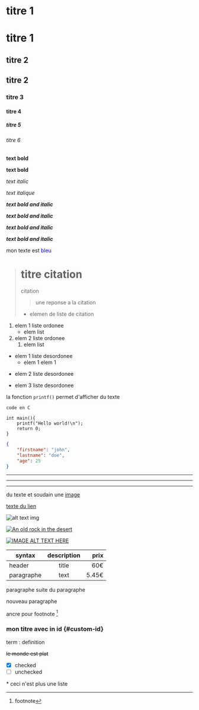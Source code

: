 # titre 1

titre 1
=======

titre 2
-------

## titre 2

### titre 3

#### titre 4 

##### titre 5

###### titre 6

**text bold**

__text bold__

_text italic_

*text italique*

***text bold and italic***

___text bold and italic___

**_text bold and italic_**

__*text bold and italic*__

mon texte est <span style="color:blue;">bleu</span>

> # titre citation
> citation
> > une reponse a la citation
> - elemen de liste de citation


1. elem 1 liste ordonee
	- elem list
2. elem 2 liste ordonee
	1. elem list

- elem 1 liste desordonee
	* elem 1 elem 1
* elem 2 liste desordonee
+ elem 3 liste desordonee

la fonction `printf()` permet d'afficher du texte

	code en C

	int main(){
		printf("Hello world!\n");
		return 0;
	}

```json
{
	"firstname": "john",
	"lastname": "doe",
	"age": 25
}
```

---

***

___

du texte et soudain une [image][1]

[1]: <lien de l'image> "texte"

[texte du lien](url)

![alt text img](url_img.png)

[![An old rock in the desert](/assets/images/shiprock.jpg "Shiprock, New Mexico by Beau Rogers")](https://www.flickr.com/photos/beaurogers/31833779864/in/photolist-Qv3rFw-34mt9F-a9Cmfy-5Ha3Zi-9msKdv-o3hgjr-hWpUte-4WMsJ1-KUQ8N-deshUb-vssBD-6CQci6-8AFCiD-zsJWT-nNfsgB-dPDwZJ-bn9JGn-5HtSXY-6CUhAL-a4UTXB-ugPum-KUPSo-fBLNm-6CUmpy-4WMsc9-8a7D3T-83KJev-6CQ2bK-nNusHJ-a78rQH-nw3NvT-7aq2qf-8wwBso-3nNceh-ugSKP-4mh4kh-bbeeqH-a7biME-q3PtTf-brFpgb-cg38zw-bXMZc-nJPELD-f58Lmo-bXMYG-bz8AAi-bxNtNT-bXMYi-bXMY6-bXMYv)

[![IMAGE ALT TEXT HERE](http://img.youtube.com/vi/YOUTUBE_VIDEO_ID_HERE/0.jpg)](http://www.youtube.com/watch?v=YOUTUBE_VIDEO_ID_HERE)

| syntax     | description | prix  |
| ------     |:-----------:| -----:|
| header     | title       | 60€   |
| paragraphe | text        | 5.45€ |

paragraphe
suite du paragraphe

nouveau paragraphe

ancre pour footnote [^1]

[^1]: footnote

### mon titre avec in id {#custom-id}

term
: definition

~~le monde est plat~~

- [x] checked
- [ ] unchecked

\* ceci n'est plus une liste
